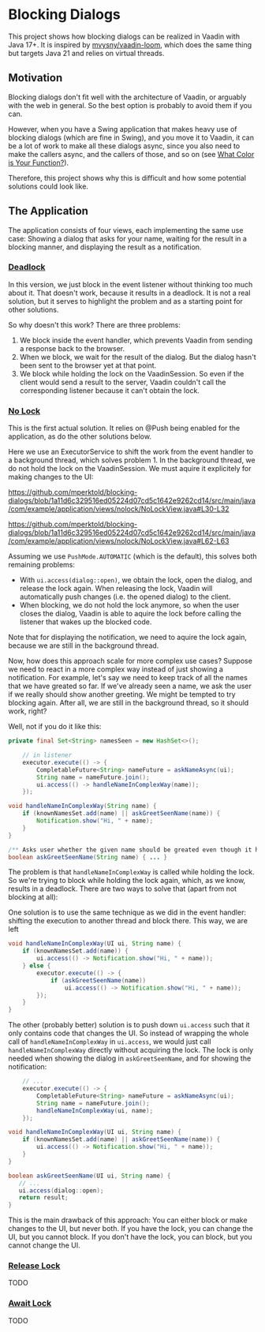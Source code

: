 # Blocking Dialogs

This project shows how blocking dialogs can be realized in Vaadin with Java 17+.
It is inspired by [mvysny/vaadin-loom](https://github.com/mvysny/vaadin-loom), which does the same thing but targets Java 21 and relies on virtual threads.

## Motivation

Blocking dialogs don't fit well with the architecture of Vaadin, or arguably with the web in general.
So the best option is probably to avoid them if you can.

However, when you have a Swing application that makes heavy use of blocking dialogs (which are fine in Swing), and you move it to Vaadin,
it can be a lot of work to make all these dialogs async, since you also need to make the callers async, and the callers of those, and so on
(see [What Color is Your Function?](https://journal.stuffwithstuff.com/2015/02/01/what-color-is-your-function/)).

Therefore, this project shows why this is difficult and how some potential solutions could look like.

## The Application

The application consists of four views, each implementing the same use case:
Showing a dialog that asks for your name, waiting for the result in a blocking manner, and displaying the result as a notification.

### [Deadlock](https://github.com/mperktold/blocking-dialogs/blob/main/src/main/java/com/example/application/views/deadlock/DeadlockView.java)

In this version, we just block in the event listener without thinking too much about it. That doesn't work, because it results in a deadlock.
It is not a real solution, but it serves to highlight the problem and as a starting point for other solutions.

So why doesn't this work? There are three problems:
1. We block inside the event handler, which prevents Vaadin from sending a response back to the browser.
2. When we block, we wait for the result of the dialog. But the dialog hasn't been sent to the browser yet at that point.
3. We block while holding the lock on the VaadinSession. So even if the client would send a result to the server, Vaadin couldn't call the corresponding listener because it can't obtain the lock.

### [No Lock](https://github.com/mperktold/blocking-dialogs/blob/main/src/main/java/com/example/application/views/nolock/NoLockView.java)

This is the first actual solution. It relies on @Push being enabled for the application, as do the other solutions below.

Here we use an ExecutorService to shift the work from the event handler to a background thread, which solves problem 1.
In the background thread, we do not hold the lock on the VaadinSession. We must aquire it explicitely for making changes to the UI:

https://github.com/mperktold/blocking-dialogs/blob/1a11d6c329516ed05224d07cd5c1642e9262cd14/src/main/java/com/example/application/views/nolock/NoLockView.java#L30-L32

https://github.com/mperktold/blocking-dialogs/blob/1a11d6c329516ed05224d07cd5c1642e9262cd14/src/main/java/com/example/application/views/nolock/NoLockView.java#L62-L63

Assuming we use `PushMode.AUTOMATIC` (which is the default), this solves both remaining problems:
- With `ui.access(dialog::open)`, we obtain the lock, open the dialog, and release the lock again.
  When releasing the lock, Vaadin will automatically push changes (i.e. the opened dialog) to the client.
- When blocking, we do not hold the lock anymore, so when the user closes the dialog, Vaadin is able to aquire the lock before calling the listener that wakes up the blocked code.

Note that for displaying the notification, we need to aquire the lock again, because we are still in the background thread.

Now, how does this approach scale for more complex use cases?
Suppose we need to react in a more complex way instead of just showing a notification.
For example, let's say we need to keep track of all the names that we have greated so far. If we've already seen a name, we ask the user if we really should show another greeting.
We might be tempted to try blocking again. After all, we are still in the background thread, so it should work, right?

Well, not if you do it like this:

```java
private final Set<String> namesSeen = new HashSet<>();

    // in listener
    executor.execute(() -> {
        CompletableFuture<String> nameFuture = askNameAsync(ui);
        String name = nameFuture.join();
        ui.access(() -> handleNameInComplexWay(name));
    });

void handleNameInComplexWay(String name) {
    if (knownNamesSet.add(name) || askGreetSeenName(name)) {
        Notification.show("Hi, " + name);
    }
}

/** Asks user whether the given name should be greated even though it has been seen already. */
boolean askGreetSeenName(String name) { ... }
```

The problem is that `handleNameInComplexWay` is called while holding the lock. So we're trying to block while holding the lock again, which, as we know, results in a deadlock.
There are two ways to solve that (apart from not blocking at all):

One solution is to use the same technique as we did in the event handler: shifting the execution to another thread and block there.
This way, we are left

```java
void handleNameInComplexWay(UI ui, String name) {
    if (knownNamesSet.add(name)) {
        ui.access(() -> Notification.show("Hi, " + name));
    } else {
        executor.execute(() -> {
            if (askGreetSeenName(name))
                ui.access(() -> Notification.show("Hi, " + name));
        });
    }
}
```

The other (probably better) solution is to push down `ui.access` such that it only contains code that changes the UI.
So instead of wrapping the whole call of `handleNameInComplexWay` in `ui.access`, we would just call `handleNameInComplexWay` directly without acquiring the lock.
The lock is only needed when showing the dialog in `askGreetSeenName`, and for showing the notification:

```java
    // ...
    executor.execute(() -> {
        CompletableFuture<String> nameFuture = askNameAsync(ui);
        String name = nameFuture.join();
        handleNameInComplexWay(ui, name);
    });

void handleNameInComplexWay(UI ui, String name) {
    if (knownNamesSet.add(name) || askGreetSeenName(name)) {
        ui.access(() -> Notification.show("Hi, " + name));
    }
}

boolean askGreetSeenName(UI ui, String name) {
   // ...
   ui.access(dialog::open);
   return result;   
}
```

This is the main drawback of this approach: You can either block or make changes to the UI, but never both.
If you have the lock, you can change the UI, but you cannot block.
If you don't have the lock, you can block, but you cannot change the UI.

### [Release Lock](https://github.com/mperktold/blocking-dialogs/blob/main/src/main/java/com/example/application/views/releaselock/ReleaseLockView.java)

TODO

### [Await Lock](https://github.com/mperktold/blocking-dialogs/blob/main/src/main/java/com/example/application/views/awaitlock/AwaitLockView.java)

TODO
